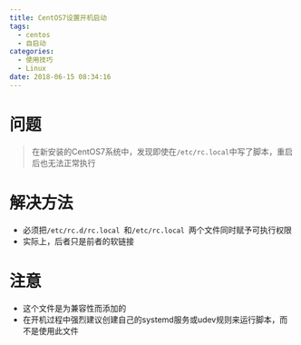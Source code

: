 ```yaml
---
title: CentOS7设置开机启动
tags:
  - centos
  - 自启动
categories:
  - 使用技巧
  - Linux
date: 2018-06-15 08:34:16
---
```


# 问题

> 在新安装的CentOS7系统中，发现即使在``/etc/rc.local``中写了脚本，重启后也无法正常执行

# 解决方法

- 必须把``/etc/rc.d/rc.local ``和``/etc/rc.local ``两个文件同时赋予可执行权限
- 实际上，后者只是前者的软链接

# 注意

- 这个文件是为兼容性而添加的
- 在开机过程中强烈建议创建自己的systemd服务或udev规则来运行脚本，而不是使用此文件